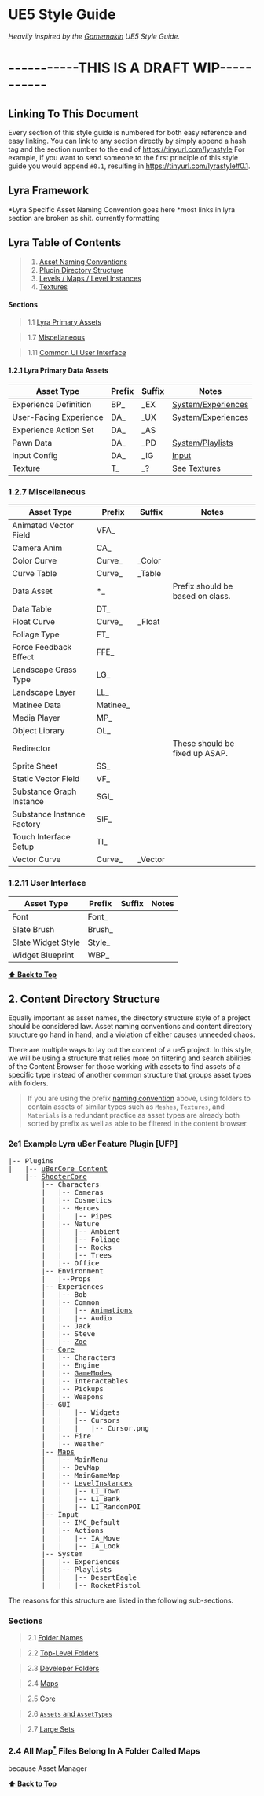 # UE5 Style Guide

*Heavily inspired by the [Gamemakin](https://gamemak.in) UE5 Style Guide.*

# -----------THIS IS A DRAFT WIP-----------

## Linking To This Document

Every section of this style guide is numbered for both easy reference and easy linking. You can link to any section directly by simply append a hash tag and the section number to the end of https://tinyurl.com/lyrastyle
For example, if you want to send someone to the first principle of this style guide you would append `#0.1`, resulting in https://tinyurl.com/lyrastyle#0.1.

## Lyra Framework

*Lyra Specific Asset Naming Convention goes here
*most links in lyra section are broken as shit. currently formatting

<a name="toc-lyra"></a>
## Lyra Table of Contents

> 1. [Asset Naming Conventions](#lyra)
> 1. [Plugin Directory Structure](#structure-plugin)
> 1. [Levels / Maps / Level Instances](#maps-lyra)
> 1. [Textures](#textures)

#### Sections

> 1.1 [Lyra Primary Assets](#lyra-prime)

> 1.7 [Miscellaneous](#lyra-misc)

> 1.11 [Common UI User Interface](#lyra-ui)


<a name="lyra-prime"></a>
<a name="1.1"></a>
#### 1.2.1 Lyra Primary Data Assets

| Asset Type              | Prefix     | Suffix     | Notes                            |
| ----------------------- | ---------- | ---------- | -------------------------------- |
| Experience Definition   | BP_        | _EX        | [System/Experiences](#2.4)       |
| User-Facing Experience  | DA_        | _UX        | [System/Experiences](#2.4)       |
| Experience Action Set   | DA_        | _AS        |                                  |
| Pawn Data               | DA_        | _PD        | [System/Playlists](#2.4)         |
| Input Config            | DA_        | _IG        | [Input](#2.4)                    |
| Texture                 | T_         | _?         | See [Textures](#anc-textures)    |

<a name="lyra-misc"></a>
<a name="1.2.7"></a>
### 1.2.7 Miscellaneous

| Asset Type                 | Prefix     | Suffix     | Notes                            |
| -------------------------- | ---------- | ---------- | -------------------------------- |
| Animated Vector Field      | VFA_       |            |                                  |
| Camera Anim                | CA_        |            |                                  |
| Color Curve                | Curve_     | _Color     |                                  |
| Curve Table                | Curve_     | _Table     |                                  |
| Data Asset                 | *_         |            | Prefix should be based on class. |
| Data Table                 | DT_        |            |                                  |
| Float Curve                | Curve_     | _Float     |                                  |
| Foliage Type               | FT_        |            |                                  |
| Force Feedback Effect      | FFE_       |            |                                  |
| Landscape Grass Type       | LG_        |            |                                  |
| Landscape Layer            | LL_        |            |                                  |
| Matinee Data               | Matinee_   |            |                                  |
| Media Player               | MP_        |            |                                  |
| Object Library             | OL_        |            |                                  |
| Redirector                 |            |            | These should be fixed up ASAP.   |
| Sprite Sheet               | SS_        |            |                                  |
| Static Vector Field        | VF_        |            |                                  |
| Substance Graph Instance   | SGI_       |            |                                  |
| Substance Instance Factory | SIF_       |            |                                  |
| Touch Interface Setup      | TI_        |            |                                  |
| Vector Curve               | Curve_     | _Vector    |                                  |

<a name="lyra-ui"></a>
<a name="1.2.11"></a>
### 1.2.11 User Interface

| Asset Type              | Prefix     | Suffix     | Notes                            |
| ----------------------- | ---------- | ---------- | -------------------------------- |
| Font                    | Font_      |            |                                  |
| Slate Brush             | Brush_     |            |                                  |
| Slate Widget Style      | Style_     |            |                                  |
| Widget Blueprint        | WBP_       |            |                                  |

**[⬆ Back to Top](#table-of-contents)**


<a name="2"></a>
<a name="structure"></a>
## 2. Content Directory Structure

Equally important as asset names, the directory structure style of a project should be considered law. Asset naming conventions and content directory structure go hand in hand, and a violation of either causes unneeded chaos.

There are multiple ways to lay out the content of a ue5 project. In this style, we will be using a structure that relies more on filtering and search abilities of the Content Browser for those working with assets to find assets of a specific type instead of another common structure that groups asset types with folders.

> If you are using the prefix [naming convention](#1.2) above, using folders to contain assets of similar types such as `Meshes`, `Textures`, and `Materials` is a redundant practice as asset types are already both sorted by prefix as well as able to be filtered in the content browser.

<a name="2e1"><a>
### 2e1 Example Lyra uBer Feature Plugin [UFP]
<pre>
|-- Plugins
|   |-- <a href="#2.2">uBerCore Content</a>
    |-- <a href="#2.2">ShooterCore</a>
        |-- Characters
        |   |-- Cameras
        |   |-- Cosmetics
        |   |-- Heroes
        |   |   |-- Pipes
        |   |-- Nature
        |   |   |-- Ambient
        |   |   |-- Foliage
        |   |   |-- Rocks
        |   |   |-- Trees
        |   |-- Office
        |-- Environment
        |   |--Props
        |-- Experiences
        |   |-- Bob
        |   |-- Common
        |   |   |-- <a href="#2.7">Animations</a>
        |   |   |-- Audio
        |   |-- Jack
        |   |-- Steve
        |   |-- <a href="#2.1.3">Zoe</a>
        |-- <a href="#2.5">Core</a>
        |   |-- Characters
        |   |-- Engine
        |   |-- <a href="#2.1.2">GameModes</a>
        |   |-- Interactables
        |   |-- Pickups
        |   |-- Weapons
        |-- GUI
        |   |   |-- Widgets
        |   |   |-- Cursors
        |   |   |   |-- Cursor.png
        |   |-- Fire
        |   |-- Weather
        |-- <a href="#2.4">Maps</a>
        |   |-- MainMenu
        |   |-- DevMap
        |   |-- MainGameMap
        |   |-- <a href="#2.7">LevelInstances</a>
        |   |   |-- LI_Town
        |   |   |-- LI_Bank
        |   |   |-- LI_RandomPOI
        |-- Input
        |   |-- IMC_Default
        |   |-- Actions
        |   |   |-- IA_Move
        |   |   |-- IA_Look
        |-- System
        |   |-- Experiences
        |   |-- Playlists
        |   |   |-- DesertEagle
        |   |   |-- RocketPistol
</pre>

The reasons for this structure are listed in the following sub-sections.

### Sections

> 2.1 [Folder Names](#structure-folder-names)

> 2.2 [Top-Level Folders](#structure-top-level)

> 2.3 [Developer Folders](#structure-developers)

> 2.4 [Maps](#structure-maps)

> 2.5 [Core](#structure-core)

> 2.6 [`Assets` and `AssetTypes`](#structure-assettypes)

> 2.7 [Large Sets](#structure-large-sets)

<a name="2.4"></a>
<a name="structure-maps"></a>
### 2.4 All Map[<sup>*</sup>](#terms-level-map) Files Belong In A Folder Called Maps

because Asset Manager

**[⬆ Back to Top](#lyra-framework)**